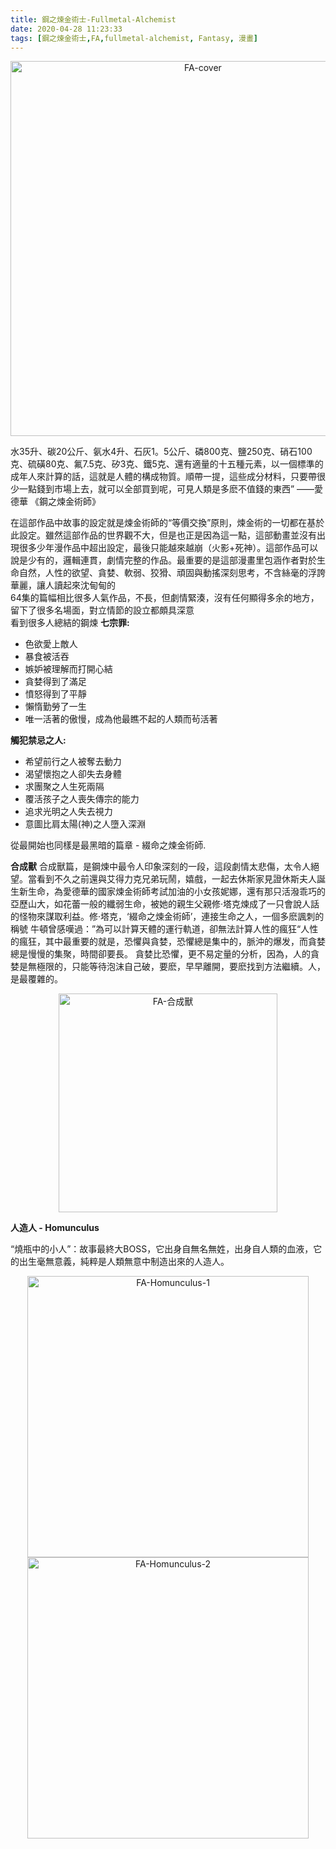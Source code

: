 ```yaml
---
title: 鋼之煉金術士-Fullmetal-Alchemist
date: 2020-04-28 11:23:33
tags: [鋼之煉金術士,FA,fullmetal-alchemist, Fantasy, 漫畫]
---
```



<center><img src="https://i.ibb.co/0q4sQDM/FA-0.jpg" alt="FA-cover" width="600"/> </center>

水35升、碳20公斤、氨水4升、石灰1。5公斤、磷800克、鹽250克、硝石100克、硫磺80克、氟7.5克、矽3克、鐵5克、還有適量的十五種元素，以一個標準的成年人來計算的話，這就是人體的構成物質。順帶一提，這些成分材料，只要帶很少一點錢到市場上去，就可以全部買到呢，可見人類是多麽不值錢的東西”
——愛德華 《鋼之煉金術師》<br>

<!-- more --> 

在這部作品中故事的設定就是煉金術師的“等價交換”原則，煉金術的一切都在基於此設定。雖然這部作品的世界觀不大，但是也正是因為這一點，這部動畫並沒有出現很多少年漫作品中超出設定，最後只能越來越崩（火影+死神）。這部作品可以說是少有的，邏輯連貫，劇情完整的作品。最重要的是這部漫畫里包涵作者對於生命自然，人性的欲望、貪婪、軟弱、狡猾、頑固與動搖深刻思考，不含絲毫的浮誇華麗，讓人讀起來沈甸甸的<br>
64集的篇幅相比很多人氣作品，不長，但劇情緊湊，沒有任何顯得多余的地方，留下了很多名場面，對立情節的設立都頗具深意<br>
看到很多人總結的鋼煉
__七宗罪:__
+ 色欲愛上敵人
+ 暴食被活吞
+ 嫉妒被理解而打開心結
+ 貪婪得到了滿足
+ 憤怒得到了平靜
+ 懶惰勤勞了一生
+ 唯一活著的傲慢，成為他最瞧不起的人類而茍活著 

__觸犯禁忌之人:__
+ 希望前行之人被奪去動力
+ 渴望懷抱之人卻失去身體
+ 求團聚之人生死兩隔
+ 覆活孩子之人喪失傳宗的能力
+ 追求光明之人失去視力
+ 意圖比肩太陽(神)之人墮入深淵

從最開始也同樣是最黑暗的篇章 - 綴命之煉金術師. 

__合成獸__
合成獸篇，是鋼煉中最令人印象深刻的一段，這段劇情太悲傷，太令人絕望。當看到不久之前還與艾得力克兄弟玩鬧，嬉戲，一起去休斯家見證休斯夫人誕生新生命，為愛德華的國家煉金術師考試加油的小女孩妮娜，還有那只活潑乖巧的亞歷山大，如花蕾一般的纖弱生命，被她的親生父親修·塔克煉成了一只會說人話的怪物來謀取利益。修·塔克，‘綴命之煉金術師’，連接生命之人，一個多麽諷刺的稱號 牛頓曾感嘆過：”為可以計算天體的運行軌道，卻無法計算人性的瘋狂“人性的瘋狂，其中最重要的就是，恐懼與貪婪，恐懼總是集中的，脈沖的爆发，而貪婪總是慢慢的集聚，時間卻要長。 貪婪比恐懼，更不易定量的分析，因為，人的貪婪是無極限的，只能等待泡沫自己破，要麽，早早離開，要麽找到方法繼續。人，是最覆雜的。 
<center><img src="https://i.ibb.co/xm4kYvc/FA-1.jpg" alt="FA-合成獸" width="350"/> </center>

__人造人 - Homunculus__

“燒瓶中的小人”：故事最終大BOSS，它出身自無名無姓，出身自人類的血液，它的出生毫無意義，純粹是人類無意中制造出來的人造人。
<center><img src="https://images2.alphacoders.com/231/231152.png" alt="FA-Homunculus-1" width="450"/></center>

<center> <img src="https://images2.alphacoders.com/234/234872.jpg" alt="FA-Homunculus-2" width="450"/></center>